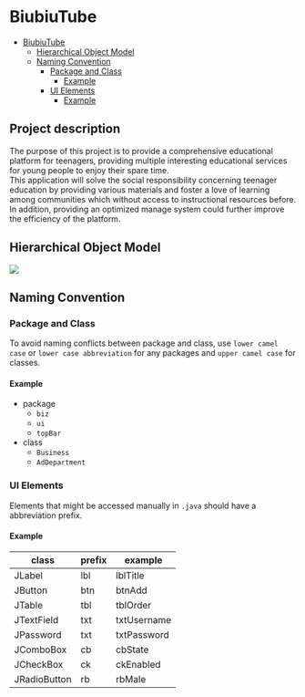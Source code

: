 # BiubiuTube

- [BiubiuTube](#biubiutube)
    - [Hierarchical Object Model](#hierarchical-object-model)
    - [Naming Convention](#naming-convention)
        - [Package and Class](#package-and-class)
            - [Example](#example)
        - [UI Elements](#ui-elements)
            - [Example](#example)
            
## Project description
The purpose of this project is to provide a comprehensive educational platform for teenagers, providing multiple interesting educational services for young people to enjoy their spare time.  <br />
This application will solve the social responsibility concerning teenager education by providing various materials and foster a love of learning among communities which without access to instructional resources before. In addition, providing an optimized manage system could further improve the efficiency of the platform. <br />

## Hierarchical Object Model
![](https://bytebucket.org/zhongjiehe/aed_assignments/raw/33ebf8b7559e97c8d22b5bcf46cffa65aaa9e632/FinalProject/Documents/Hierarchical%20Object%20Model.png?token=748c1f09976231be1fdd67fa5a7c5fa6eaa7cd74)

## Naming Convention
### Package and Class
To avoid naming conflicts between package and class, use `lower camel case` or `lower case abbreviation` for any packages and `upper camel case` for classes.  
#### Example
- package
    - `biz`
    - `ui`
    - `topBar`
- class
    - `Business`
    - `AdDepartment`

### UI Elements
Elements that might be accessed manually in `.java` should have a abbreviation prefix.

#### Example
| class        | prefix | example     |
|--------------|--------|-------------|
| JLabel       | lbl    | lblTitle    |
| JButton      | btn    | btnAdd      |
| JTable       | tbl    | tblOrder    |
| JTextField   | txt    | txtUsername |
| JPassword    | txt    | txtPassword |
| JComboBox    | cb     | cbState     |
| JCheckBox    | ck     | ckEnabled   |
| JRadioButton | rb     | rbMale      |
